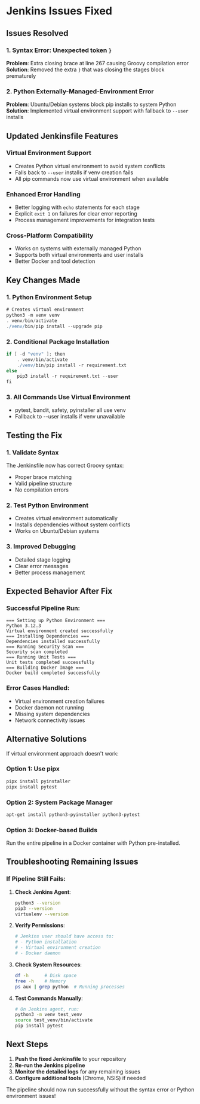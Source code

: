 # Jenkins Issues Fixed

## Issues Resolved

### 1. Syntax Error: Unexpected token `}`
**Problem**: Extra closing brace at line 267 causing Groovy compilation error
**Solution**: Removed the extra `}` that was closing the stages block prematurely

### 2. Python Externally-Managed-Environment Error
**Problem**: Ubuntu/Debian systems block pip installs to system Python
**Solution**: Implemented virtual environment support with fallback to `--user` installs

## Updated Jenkinsfile Features

### Virtual Environment Support
- Creates Python virtual environment to avoid system conflicts
- Falls back to `--user` installs if venv creation fails
- All pip commands now use virtual environment when available

### Enhanced Error Handling
- Better logging with `echo` statements for each stage
- Explicit `exit 1` on failures for clear error reporting
- Process management improvements for integration tests

### Cross-Platform Compatibility
- Works on systems with externally managed Python
- Supports both virtual environments and user installs
- Better Docker and tool detection

## Key Changes Made

### 1. Python Environment Setup
```groovy
# Creates virtual environment
python3 -m venv venv
. venv/bin/activate
./venv/bin/pip install --upgrade pip
```

### 2. Conditional Package Installation
```groovy
if [ -d "venv" ]; then
    . venv/bin/activate
    ./venv/bin/pip install -r requirement.txt
else
    pip3 install -r requirement.txt --user
fi
```

### 3. All Commands Use Virtual Environment
- pytest, bandit, safety, pyinstaller all use venv
- Fallback to --user installs if venv unavailable

## Testing the Fix

### 1. Validate Syntax
The Jenkinsfile now has correct Groovy syntax:
- Proper brace matching
- Valid pipeline structure
- No compilation errors

### 2. Test Python Environment
- Creates virtual environment automatically
- Installs dependencies without system conflicts
- Works on Ubuntu/Debian systems

### 3. Improved Debugging
- Detailed stage logging
- Clear error messages
- Better process management

## Expected Behavior After Fix

### Successful Pipeline Run:
```
=== Setting up Python Environment ===
Python 3.12.3
Virtual environment created successfully
=== Installing Dependencies ===
Dependencies installed successfully
=== Running Security Scan ===
Security scan completed
=== Running Unit Tests ===
Unit tests completed successfully
=== Building Docker Image ===
Docker build completed successfully
```

### Error Cases Handled:
- Virtual environment creation failures
- Docker daemon not running
- Missing system dependencies
- Network connectivity issues

## Alternative Solutions

If virtual environment approach doesn't work:

### Option 1: Use pipx
```bash
pipx install pyinstaller
pipx install pytest
```

### Option 2: System Package Manager
```bash
apt-get install python3-pyinstaller python3-pytest
```

### Option 3: Docker-based Builds
Run the entire pipeline in a Docker container with Python pre-installed.

## Troubleshooting Remaining Issues

### If Pipeline Still Fails:

1. **Check Jenkins Agent**:
   ```bash
   python3 --version
   pip3 --version
   virtualenv --version
   ```

2. **Verify Permissions**:
   ```bash
   # Jenkins user should have access to:
   # - Python installation
   # - Virtual environment creation
   # - Docker daemon
   ```

3. **Check System Resources**:
   ```bash
   df -h      # Disk space
   free -h    # Memory
   ps aux | grep python  # Running processes
   ```

4. **Test Commands Manually**:
   ```bash
   # On Jenkins agent, run:
   python3 -m venv test_venv
   source test_venv/bin/activate
   pip install pytest
   ```

## Next Steps

1. **Push the fixed Jenkinsfile** to your repository
2. **Re-run the Jenkins pipeline**
3. **Monitor the detailed logs** for any remaining issues
4. **Configure additional tools** (Chrome, NSIS) if needed

The pipeline should now run successfully without the syntax error or Python environment issues!